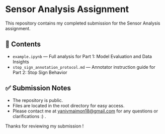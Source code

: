 # Sensor Analysis Assignment

This repository contains my completed submission for the Sensor Analysis assignment.

## 📌 Contents

- `example.ipynb` — Full analysis for Part 1: Model Evaluation and Data Insights
- `stop_sign_annotation_protocol.md` — Annotator instruction guide for Part 2: Stop Sign Behavior

## ✅ Submission Notes

- The repository is public.
- Files are located in the root directory for easy access.
- Please contact me at yanivmaimon18@gmail.com for any questions or clarifications :) .

Thanks for reviewing my submission !